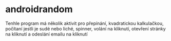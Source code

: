# androidrandom 
Tenhle program má několik aktivit pro přepínání, kvadratickou kalkulačkou, počítaní jestli je sudé nebo liché, spinner, volání na kliknutí, otevření stránky na kliknutí a odeslání emailu na kliknutí
